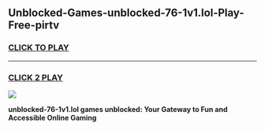 
## Unblocked-Games-unblocked-76-1v1.lol-Play-Free-pirtv
<h3>
<a href="https://premium76.site?title=unblocked-76-1v1.lol&ref=18A1">CLICK TO PLAY</a></h3>
<hr>

<h3>
<a href="https://premium76.site?title=unblocked-76-1v1.lol&ref=18A1">CLICK 2 PLAY</a>
  
</h3>

<a href="https://premium76.site?title=unblocked-76-1v1.lol&ref=18A1"><img src="https://clearcache.store/games.png"></a>


**unblocked-76-1v1.lol games unblocked: Your Gateway to Fun and Accessible Online Gaming**
